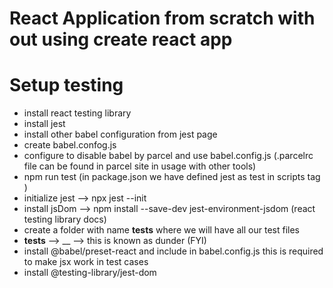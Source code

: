 # React Application from scratch with out using create react app

# Setup testing
- install react testing library
- install jest
- install other babel configuration from jest page
- create babel.confog.js
- configure to disable babel by parcel and use babel.config.js (.parcelrc file can be found in parcel site in usage with other tools)
- npm run test (in package.json we have defined jest as test in scripts tag )
- initialize jest --> npx jest --init
- install jsDom --> npm install --save-dev jest-environment-jsdom (react testing library docs)
- create a folder with name __tests__ where we will have all our test files
- __tests__ --> __ --> this is known as dunder (FYI)
- install @babel/preset-react and include in babel.config.js this is required to make jsx work in test cases
- install @testing-library/jest-dom